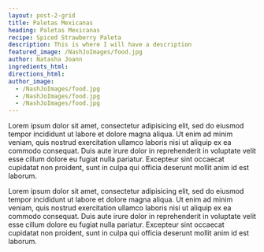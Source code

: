 ```yaml
---
layout: post-2-grid
title: Paletas Mexicanas
heading: Paletas Mexicanas
recipe: Spiced Strawberry Paleta
description: This is where I will have a description
featured_image: /NashJoImages/food.jpg
author: Natasha Joann
ingredients_html:
directions_html:
author_image:
  - /NashJoImages/food.jpg
  - /NashJoImages/food.jpg
  - /NashJoImages/food.jpg
---
```


<p> Lorem ipsum dolor sit amet, consectetur adipisicing elit, sed do eiusmod tempor incididunt ut labore et dolore magna aliqua. Ut enim ad minim veniam, quis nostrud exercitation ullamco laboris nisi ut aliquip ex ea commodo consequat. Duis aute irure dolor in reprehenderit in voluptate velit esse cillum dolore eu fugiat nulla pariatur. Excepteur sint occaecat cupidatat non proident, sunt in culpa qui officia deserunt mollit anim id est laborum.

Lorem ipsum dolor sit amet, consectetur adipisicing elit, sed do eiusmod tempor incididunt ut labore et dolore magna aliqua. Ut enim ad minim veniam, quis nostrud exercitation ullamco laboris nisi ut aliquip ex ea commodo consequat. Duis aute irure dolor in reprehenderit in voluptate velit esse cillum dolore eu fugiat nulla pariatur. Excepteur sint occaecat cupidatat non proident, sunt in culpa qui officia deserunt mollit anim id est laborum. </p>
